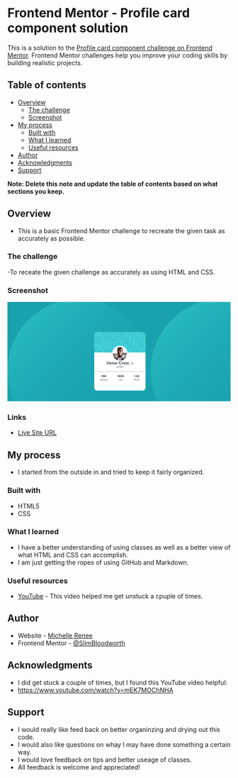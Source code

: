 # Frontend Mentor - Profile card component solution

This is a solution to the [Profile card component challenge on Frontend Mentor](https://www.frontendmentor.io/challenges/profile-card-component-cfArpWshJ). Frontend Mentor challenges help you improve your coding skills by building realistic projects. 

## Table of contents

- [Overview](#overview)
  - [The challenge](#the-challenge)
  - [Screenshot](#screenshot) 
- [My process](#my-process)
  - [Built with](#built-with)
  - [What I learned](#what-i-learned)
  - [Useful resources](#useful-resources)
- [Author](#author)
- [Acknowledgments](#acknowledgments)
- [Support](#support)


**Note: Delete this note and update the table of contents based on what sections you keep.**

## Overview
- This is a basic Frontend 
Mentor challenge to recreate the given task as accurately as possible.
### The challenge
-To receate the given challenge as accurately as using HTML and CSS.

### Screenshot

![](./completed-screenshot.png)

### Links

- [Live Site URL](https://slimbloodworth.github.io/ProfileCardComponent/)




## My process 
- I started from the outside in and tried to keep it fairly organized.

### Built with
- HTML5
- CSS 





### What I learned
- I have a better understanding of using classes as well as a better view of what HTML and CSS can accomplish.
- I am just getting the ropes of using GitHub and Markdown.




### Useful resources

- [YouTube](https://www.youtube.com/watch?v=mEK7MOChNHA) - This video helped me get unstuck a cpuple of times.


## Author

- Website - [Michelle Renee](https://slimbloodworth.editorx.io/portfolio)
- Frontend Mentor - [@SlimBloodworth](https://www.frontendmentor.io/profile/SlimBloodworth)




## Acknowledgments

- I did get stuck a couple of times, but I found this YouTube video helpful:
- https://www.youtube.com/watch?v=mEK7MOChNHA

## Support

- I would really like feed back on better organinzing and drying out this code.
- I would also like questions on whay I may have done something a certain way.
- I would love feedback on tips and better useage of classes.
- All feedback is welcome and appreciated!
